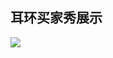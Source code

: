 ## 耳环买家秀展示

<img src="https://pics1.baidu.com/feed/6609c93d70cf3bc7fe4a36bca576a7a6cc112a91.jpeg?token=b9593ae1fbceee476b96f3bae620296e"  />

